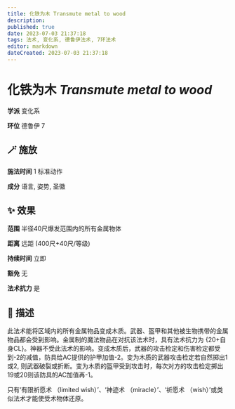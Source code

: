 ```yaml
---
title: 化铁为木 Transmute metal to wood
description: 
published: true
date: 2023-07-03 21:37:18
tags: 法术, 变化系, 德鲁伊法术, 7环法术
editor: markdown
dateCreated: 2023-07-03 21:37:18
---
```


# **化铁为木** *Transmute metal to wood*

**学派** 变化系 

**环位** 德鲁伊 7

## 🪄 施放

**施法时间** 1 标准动作

**成分** 语言, 姿势, 圣徽

## ✨ 效果  

**范围** 半径40尺爆发范围内的所有金属物体

**距离** 远距 (400尺+40尺/等级)  

**持续时间** 立即 

**豁免** 无

**法术抗力** 是

## 📖 描述

此法术能将区域内的所有金属物品变成木质。武器、盔甲和其他被生物携带的金属物品都会受到影响。金属制的魔法物品在对抗该法术时，具有法术抗力为 {20+自身CL}。神器不受此法术的影响。变成木质后，武器的攻击检定和伤害检定都受到-2的减值，防具给AC提供的护甲加值-2。变为木质的武器攻击检定若自然掷出1或2, 则武器破裂或折断。变为木质的盔甲受到攻击时，每次对方的攻击检定掷出19或20则该防具的AC加值再-1。

只有‘有限祈愿术 （limited wish）’、‘神迹术 （miracle）’、‘祈愿术 （wish）’或类似法术才能使受术物体还原。
    